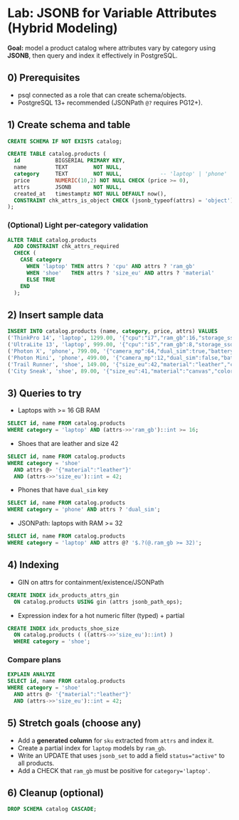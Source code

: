# Lab: JSONB for Variable Attributes (Hybrid Modeling)

**Goal:** model a product catalog where attributes vary by category using **JSONB**, then query and index it effectively in PostgreSQL.

## 0) Prerequisites
- psql connected as a role that can create schema/objects.
- PostgreSQL 13+ recommended (JSONPath `@?` requires PG12+).

## 1) Create schema and table
```sql
CREATE SCHEMA IF NOT EXISTS catalog;

CREATE TABLE catalog.products (
  id           BIGSERIAL PRIMARY KEY,
  name         TEXT        NOT NULL,
  category     TEXT        NOT NULL,            -- 'laptop' | 'phone' | 'shoe' | ...
  price        NUMERIC(10,2) NOT NULL CHECK (price >= 0),
  attrs        JSONB       NOT NULL,
  created_at   timestamptz NOT NULL DEFAULT now(),
  CONSTRAINT chk_attrs_is_object CHECK (jsonb_typeof(attrs) = 'object')
);
```

### (Optional) Light per-category validation
```sql
ALTER TABLE catalog.products
  ADD CONSTRAINT chk_attrs_required
  CHECK (
    CASE category
      WHEN 'laptop' THEN attrs ? 'cpu' AND attrs ? 'ram_gb'
      WHEN 'shoe'   THEN attrs ? 'size_eu' AND attrs ? 'material'
      ELSE TRUE
    END
  );
```

## 2) Insert sample data
```sql
INSERT INTO catalog.products (name, category, price, attrs) VALUES
('ThinkPro 14', 'laptop', 1299.00, '{"cpu":"i7","ram_gb":16,"storage_ssd_gb":512,"gpu":"RTX 4050"}'),
('UltraLite 13', 'laptop', 999.00, '{"cpu":"i5","ram_gb":8,"storage_ssd_gb":256}'),
('Photon X', 'phone', 799.00, '{"camera_mp":64,"dual_sim":true,"battery_mah":4800}'),
('Photon Mini', 'phone', 499.00, '{"camera_mp":12,"dual_sim":false,"battery_mah":3000}'),
('Trail Runner', 'shoe', 149.00, '{"size_eu":42,"material":"leather","color":"brown"}'),
('City Sneak', 'shoe', 89.00, '{"size_eu":41,"material":"canvas","color":"white"}');
```

## 3) Queries to try
- Laptops with >= 16 GB RAM
```sql
SELECT id, name FROM catalog.products
WHERE category = 'laptop' AND (attrs->>'ram_gb')::int >= 16;
```
- Shoes that are leather and size 42
```sql
SELECT id, name FROM catalog.products
WHERE category = 'shoe'
  AND attrs @> '{"material":"leather"}'
  AND (attrs->>'size_eu')::int = 42;
```
- Phones that have `dual_sim` key
```sql
SELECT id, name FROM catalog.products
WHERE category = 'phone' AND attrs ? 'dual_sim';
```
- JSONPath: laptops with RAM >= 32
```sql
SELECT id, name FROM catalog.products
WHERE category = 'laptop' AND attrs @? '$.?(@.ram_gb >= 32)';
```

## 4) Indexing
- GIN on attrs for containment/existence/JSONPath
```sql
CREATE INDEX idx_products_attrs_gin
  ON catalog.products USING gin (attrs jsonb_path_ops);
```
- Expression index for a hot numeric filter (typed) + partial
```sql
CREATE INDEX idx_products_shoe_size
  ON catalog.products ( ((attrs->>'size_eu')::int) )
  WHERE category = 'shoe';
```

### Compare plans
```sql
EXPLAIN ANALYZE
SELECT id, name FROM catalog.products
WHERE category = 'shoe'
  AND attrs @> '{"material":"leather"}'
  AND (attrs->>'size_eu')::int = 42;
```

## 5) Stretch goals (choose any)
- Add a **generated column** for `sku` extracted from `attrs` and index it.
- Create a partial index for `laptop` models by `ram_gb`.
- Write an UPDATE that uses `jsonb_set` to add a field `status="active"` to all products.
- Add a CHECK that `ram_gb` must be positive for `category='laptop'`.

## 6) Cleanup (optional)
```sql
DROP SCHEMA catalog CASCADE;
```

